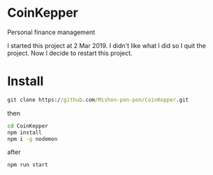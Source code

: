 # CoinKepper
Personal finance management

I started this project at 2 Mar 2019. 
I didn't like what I did so I quit the project. 
Now I decide to restart this project.
# Install
```cmd
git clone https://github.com/Mishon-pon-pon/CoinKepper.git
```
then
```cmd
cd CoinKepper
npm install
npm i -g nodemon
```
after
```cmd
npm run start
```